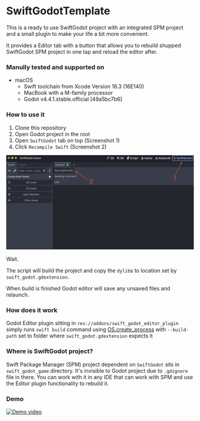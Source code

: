 # SwiftGodotTemplate

This is a ready to use SwiftGodot project with an integrated SPM project and a small plugin to make your life a bit more convenient.

It provides a Editor tab with a button that allows you to rebuild shupped SwiftGodot SPM project in one tap and reload the editor after.

### Manully tested and supported on
- macOS
    - Swift toolchain from Xcode Version 16.3 (16E140)
    - MacBook with a M-family processor
    - Godot v4.4.1.stable.official [49a5bc7b6]

### How to use it
1. Clone this repository
2. Open Godot project in the root
3. Open `SwiftGodot` tab on top (Screenshot 1)
3. Click `Recompile Swift` (Screenshot 2)

<img src="readme_resources/screenshot.png" width="600">

Wait. 

The script will build the project and copy the `dylib`s to location set by `swift_godot.gdextension`.

When build is finished Godot editor will save any unsaved files and relaunch.

### How does it work
Godot Editor plugin sitting in `res://addons/swift_godot_editor_plugin` simply runs `swift build` command using [OS.create_process](https://docs.godotengine.org/en/stable/classes/class_os.html#class-os-method-create-process) with `--build-path` set to folder where `swift_godot.gdextension` expects it

### Where is SwiftGodot project?
Swift Package Manager (SPM) project dependent on `SwiftGodot` sits in `swift_godot_game` directory. It's invisible to Godot project due to `.gdignore` file in there. You can work with it in any IDE that can work with SPM and use the Editor plugin functionality to rebuild it.

### Demo
[![Demo video](https://img.youtube.com/vi/f1JM4jtfrdY/0.jpg)](https://www.youtube.com/watch?v=f1JM4jtfrdY)